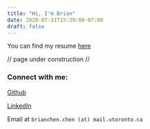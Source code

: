 ```yaml
---
title: "Hi, I'm Brian"
date: 2020-07-31T15:39:08-07:00
draft: false
---
```


You can find my resume [here](../files/2021/resume.pdf)


// page under construction //


###  Connect with me:

[Github](https://github.com/ihasdapie)

[LinkedIn](https://linkedin.com/in/brianchen28914)

Email at `brianchen.chen (at) mail.utoronto.ca`





